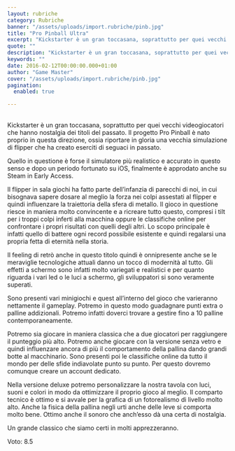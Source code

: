 ```yaml
---
layout: rubriche
category: Rubriche
banner: "/assets/uploads/import.rubriche/pinb.jpg"
title: "Pro Pinball Ultra"
excerpt: "Kickstarter è un gran toccasana, soprattutto per quei vecchi videogiocatori che hanno nostalgia dei titoli del passato. Il progetto Pro Pinball è nato proprio in questa direzione, ossia riportare in gloria una vecchia simulazione di flipper che ha creato eserciti di seguaci in passato. Quello in questione è forse il simulatore più realistico e accurato [&hellip"
quote: ""
description: "Kickstarter è un gran toccasana, soprattutto per quei vecchi videogiocatori che hanno nostalgia dei titoli del passato. Il progetto Pro Pinball è nato proprio in questa direzione, ossia riportare in gloria una vecchia simulazione di flipper che ha creato eserciti di seguaci in passato. Quello in questione è forse il simulatore più realistico e accurato [&hellip"
keywords: ""
date: 2016-02-12T00:00:00.000+01:00
author: "Game Master"
cover: "/assets/uploads/import.rubriche/pinb.jpg"
pagination:
  enabled: true

---
```


[](https://hotmc.com/wp-content/uploads/2016/02/pinb.jpg)  
Kickstarter è un gran toccasana, soprattutto per quei vecchi videogiocatori che hanno nostalgia dei titoli del passato. Il progetto Pro Pinball è nato proprio in questa direzione, ossia riportare in gloria una vecchia simulazione di flipper che ha creato eserciti di seguaci in passato.

Quello in questione è forse il simulatore più realistico e accurato in questo senso e dopo un periodo fortunato su iOS, finalmente è approdato anche su Steam in Early Access.

Il flipper in sala giochi ha fatto parte dell’infanzia di parecchi di noi, in cui bisognava sapere dosare al meglio la forza nei colpi assestati al flipper e quindi influenzare la traiettoria della sfera di metallo. Il gioco in questione riesce in maniera molto convincente e a ricreare tutto questo, compresi i tilt per i troppi colpi inferti alla macchina oppure le classifiche online per confrontare i propri risultati con quelli degli altri. Lo scopo principale è infatti quello di battere ogni record possibile esistente e quindi regalarsi una propria fetta di eternità nella storia.

Il feeling di retrò anche in questo titolo quindi è onnipresente anche se le meraviglie tecnologiche attuali danno un tocco di modernità al tutto. Gli effetti a schermo sono infatti molto variegati e realistici e per quanto riguarda i vari led o le luci a schermo, gli sviluppatori si sono veramente superati.

[](https://hotmc.com/wp-content/uploads/2016/02/pinb-2.jpg)

Sono presenti vari minigiochi e quest all’interno del gioco che varieranno nettamente il gameplay. Potremo in questo modo guadagnare punti extra o palline addizionali. Potremo infatti doverci trovare a gestire fino a 10 palline contemporaneamente.

Potremo sia giocare in maniera classica che a due giocatori per raggiungere il punteggio più alto. Potremo anche giocare con la versione senza vetro e quindi influenzare ancora di più il comportamento della pallina dando grandi botte al macchinario. Sono presenti poi le classifiche online da tutto il mondo per delle sfide indiavolate punto su punto. Per questo dovremo comunque creare un account dedicato.

Nella versione deluxe potremo personalizzare la nostra tavola con luci, suoni e colori in modo da ottimizzare il proprio gioco al meglio. Il comparto tecnico è ottimo e si avvale per la grafica di un fotorealismo di livello molto alto. Anche la fisica della pallina negli urti anche delle leve si comporta molto bene. Ottimo anche il sonoro che anch’esso dà una certa di nostalgia.

Un grande classico che siamo certi in molti apprezzeranno.

Voto: 8.5